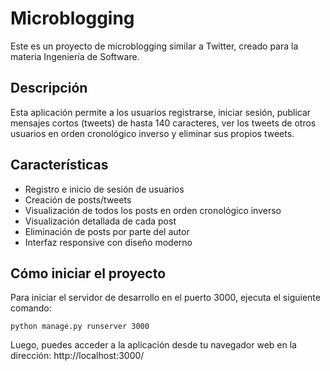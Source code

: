 # Microblogging

Este es un proyecto de microblogging similar a Twitter, creado para la materia Ingeniería de Software.

## Descripción

Esta aplicación permite a los usuarios registrarse, iniciar sesión, publicar mensajes cortos (tweets) de hasta 140 caracteres, ver los tweets de otros usuarios en orden cronológico inverso y eliminar sus propios tweets.

## Características

- Registro e inicio de sesión de usuarios
- Creación de posts/tweets
- Visualización de todos los posts en orden cronológico inverso
- Visualización detallada de cada post
- Eliminación de posts por parte del autor
- Interfaz responsive con diseño moderno

## Cómo iniciar el proyecto

Para iniciar el servidor de desarrollo en el puerto 3000, ejecuta el siguiente comando:

```
python manage.py runserver 3000
```

Luego, puedes acceder a la aplicación desde tu navegador web en la dirección: http://localhost:3000/
